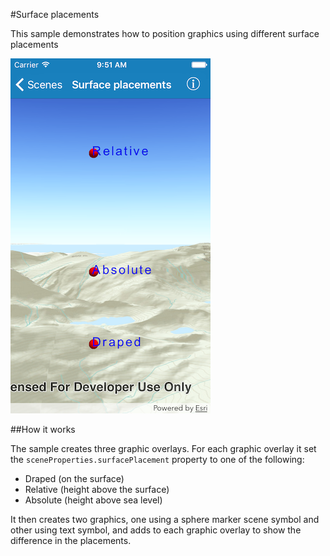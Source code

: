 #Surface placements

This sample demonstrates how to position graphics using different surface placements

![](image1.png)

##How it works

The sample creates three graphic overlays. For each graphic overlay it set the `sceneProperties.surfacePlacement` property to one of the following:

- Draped (on the surface)
- Relative (height above the surface)
- Absolute (height above sea level)

It then creates two graphics, one using a sphere marker scene symbol and other using text symbol, and adds to each graphic overlay to show the difference in the placements.